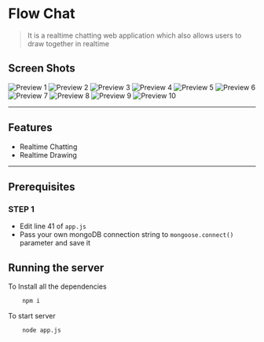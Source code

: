 # Flow Chat
> It is a realtime chatting web application which also allows users to draw together in realtime

## Screen Shots
![Preview 1](https://user-images.githubusercontent.com/86558781/195580938-176a4a26-909d-42ef-a0e1-650245d3dbd7.png)
![Preview 2](https://user-images.githubusercontent.com/86558781/195580942-1f3957bf-876f-451c-9158-f01ac4b2d1cb.png)
![Preview 3](https://user-images.githubusercontent.com/86558781/195580946-786dec57-731d-4678-af86-6aa118d331e0.png)
![Preview 4](https://user-images.githubusercontent.com/86558781/195580950-066dfb4f-2f0b-45c3-93ff-0943469270d6.png)
![Preview 5](https://user-images.githubusercontent.com/86558781/195580953-e6e466f9-d742-4150-adda-59653ebc1ce2.png)
![Preview 6](https://user-images.githubusercontent.com/86558781/195580955-6bb4d12c-3228-4217-9073-6752e36e8b97.png)
![Preview 7](https://user-images.githubusercontent.com/86558781/195580960-667fabf3-5506-4d80-b54e-73f2325dc9f2.png)
![Preview 8](https://user-images.githubusercontent.com/86558781/195580963-b8d80db9-a447-4aaa-8d11-8a3aa57a3ea4.png)
![Preview 9](https://user-images.githubusercontent.com/86558781/195580965-c2688425-be87-4d93-8930-29a8216b41d9.png)
![Preview 10](https://user-images.githubusercontent.com/86558781/195580967-31cb3f37-0d3d-4406-8534-a633a1259a6d.png)

---

## Features
- Realtime Chatting
- Realtime Drawing

---

## Prerequisites
### STEP 1
- Edit line 41 of `app.js`
- Pass your own mongoDB connection string to `mongoose.connect()` parameter and save it


## Running the server

To Install all the dependencies
```bash
    npm i
```

To start server
```bash
    node app.js
```